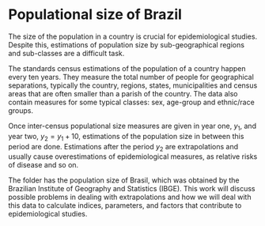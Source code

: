 
# Populational size of Brazil

The size of the population in a country is crucial for epidemiological studies. Despite this,  estimations of population size by sub-geographical regions and sub-classes are a difficult task. 

The standards census estimations of the population of a country happen every ten years. They measure the total number of people for geographical separations, typically the country, regions, states, municipalities and census areas that are often smaller than a parish of the country. The data also contain measures for some typical classes: sex, age-group and ethnic/race groups. 

Once inter-census populational size measures are given in year one, $y_{1}$,  and year two, $y_{2} = y_{1} + 10$,  estimations of the population size in between this period are done. Estimations after the period $y_{2}$ are extrapolations and usually cause overestimations of epidemiological measures, as relative risks of disease and so on. 

The folder has the population size of Brasil, which was obtained by the Brazilian Institute of Geography and Statistics (IBGE). This work will discuss possible problems in dealing with extrapolations and how we will deal with this data to calculate indices, parameters, and factors that contribute to epidemiological studies. 
